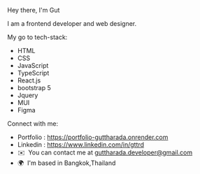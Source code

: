 
Hey there, I'm Gut

I am a frontend developer and web designer.

My go to tech-stack:

*  HTML
*  CSS 
*  JavaScript
*  TypeScript
*  React.js
*  bootstrap 5
*  Jquery
*  MUI 
*  Figma
  
Connect with me:

*   Portfolio : https://portfolio-guttharada.onrender.com
*   Linkedin : https://www.linkedin.com/in/gttrd
*   ✉️  You can contact me at [guttharada.developer@gmail.com](mailto:guttharada.developer@gmail.com)
*   🌍  I'm based in Bangkok,Thailand
<p align="left">

  
              
